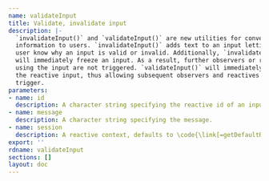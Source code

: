 ```yaml
---
name: validateInput
title: Validate, invalidate input
description: |-
  `invalidateInput()` and `validateInput()` are new utilities for conveying
  information to users. `invalidateInput()` adds text to an input letting a
  user know why an input is valid or invalid. Additionally, `invalidateInput()`
  will immediately freeze an input. As a result, further observers or reactives
  using the input are not triggered. `validateInput()` will immediately thaw
  the reactive input, thus allowing subsequent observers and reactives to
  trigger.
parameters:
- name: id
  description: A character string specifying the reactive id of an input.
- name: message
  description: A character string specifying the message.
- name: session
  description: A reactive context, defaults to \code{\link[=getDefaultReactiveDomain]{getDefaultReactiveDomain()}}.
export: ''
rdname: validateInput
sections: []
layout: doc
---
```

